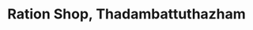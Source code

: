 ---
title: "Ration Shop, Thadambattuthazham"
url: /kozhikode/ration-shop-thadambattuthazham/
shop: Lebensmittel
---
